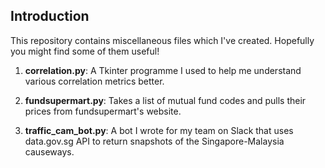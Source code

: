 ## Introduction

This repository contains miscellaneous files which I've created. Hopefully you might find some of them useful!  

1. **correlation.py**: A Tkinter programme I used to help me understand various correlation metrics better.

2. **fundsupermart.py**: Takes a list of mutual fund codes and pulls their prices from fundsupermart's website.

3. **traffic_cam_bot.py**: A bot I wrote for my team on Slack that uses data.gov.sg API to return snapshots of the Singapore-Malaysia causeways.